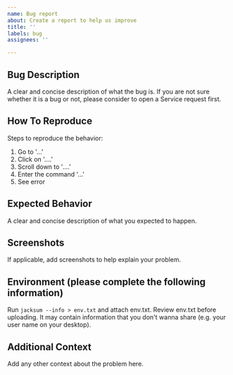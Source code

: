 ```yaml
---
name: Bug report
about: Create a report to help us improve
title: ''
labels: bug
assignees: ''

---
```


## Bug Description
A clear and concise description of what the bug is.
If you are not sure whether it is a bug or not, please consider to open a Service request first.

## How To Reproduce
Steps to reproduce the behavior:
1. Go to '...'
2. Click on '....'
3. Scroll down to '....'
4. Enter the command '...'
5. See error

## Expected Behavior
A clear and concise description of what you expected to happen.

## Screenshots
If applicable, add screenshots to help explain your problem.

## Environment (please complete the following information)
Run `jacksum --info > env.txt` and attach env.txt.
Review env.txt before uploading. It may contain information that you don't wanna share (e.g. your user name on your desktop).

## Additional Context
Add any other context about the problem here.
